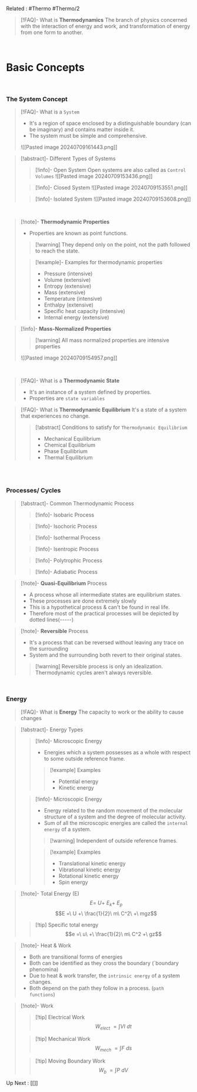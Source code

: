 Related : #Thermo #Thermo/2

>[!FAQ]- What is **Thermodynamics**
>The branch of physics concerned with the interaction of energy and work, and transformation of energy from one form to another.

<br>

# Basic Concepts

<br>

### The System Concept

>[!FAQ]- What is a `System`
>- It's a region of space enclosed by a distinguishable boundary (can be imaginary) and contains matter inside it. 
>- The system must be simple and comprehensive.
>
>![[Pasted image 20240709161443.png]]

>[!abstract]- Different Types of Systems
>>[!info]- Open System
>>Open systems are also called as `Control Volumes`
>>![[Pasted image 20240709153436.png]]
>
>>[!info]- Closed System
>>![[Pasted image 20240709153551.png]]
>
>>[!info]- Isolated System
>>![[Pasted image 20240709153608.png]]

<br>

>[!note]- **Thermodynamic Properties**
>- Properties are known as point functions.
>>[!warning] They depend only on the point, not the path followed to reach the state.
>
>>[!example]- Examples for thermodynamic properties
>>- Pressure                       (intensive)
>>- Volume                        (extensive)
>>- Entropy                        (extensive)
>>- Mass                            (extensive)
>>- Temperature                (intensive)
>>- Enthalpy                      (extensive)
>>- Specific heat capacity (intensive)
>>- Internal energy           (extensive)

>[!info]- **Mass-Normalized Properties**
>>[!warning] All mass normalized properties are intensive properties
>
>![[Pasted image 20240709154957.png]]

<br>

>[!FAQ]- What is a **Thermodynamic State**
>- It's an instance of a system defined by properties.
>- Properties are `state variables`

>[!FAQ]- What is **Thermodynamic Equilibrium**
>It's a state of a system that experiences no change.
>>[!abstract] Conditions to satisfy for `Thermodynamic Equilibrium`
>>- Mechanical Equilibrium
>>- Chemical Equilibrium
>>- Phase Equilibrium
>>- Thermal Equilibrium

<br>
<br>

### Processes/ Cycles
>[!abstract]- Common Thermodynamic Process
>>[!info]- Isobaric Process
>
>>[!info]- Isochoric Process
>
>>[!info]- Isothermal Process
>
>>[!info]- Isentropic Process
>
>>[!info]- Polytrophic Process
>
>>[!info]- Adiabatic Process
>

>[!note]- **Quasi-Equilibrium** Process
>- A process whose all intermediate states are equilibrium states.
>- These processes are done extremely slowly
>- This is a hypothetical process & can't be found in real life.
>- Therefore most of the practical processes will be depicted by dotted lines(-----)

>[!note]- **Reversible** Process
>- It's a process that can be reversed without leaving any trace on the surrounding
>- System and the surrounding both revert to their original states.
>>[!warning] Reversible process is only an idealization. Thermodynamic cycles aren't always reversible. 

<br>

### Energy
>[!FAQ]- What is **Energy**
>The capacity to work or the ability to cause changes

>[!abstract]- Energy Types
>>[!info]- Microscopic Energy
>>- Energies which a system possesses as a whole with respect to some outside reference frame.
>>>[!example] Examples
>>>- Potential energy
>>>- Kinetic energy
>
>>[!info]- Microscopic Energy
>>- Energy related to the random movement of the molecular structure of a system and the degree of molecular activity.
>>- Sum of all the microscopic energies are called the `internal energy` of a system.
>>>[!warning] Independent of outside reference frames.
>>
>>>[!example] Examples
>>>- Translational kinetic energy
>>>- Vibrational kinetic energy
>>>- Rotational kinetic energy
>>>- Spin energy

>[!note]- Total Energy (E)
>$$E =\ U +\ E_k +\ E_p$$
>$$E =\ U +\ \frac{1}{2}\ m\ C^2\ +\ mgz$$
>>[!tip] Specific total energy
>>$$e =\ u\ +\ \frac{1}{2}\ m\ C^2 +\ gz$$

>[!note]- Heat & Work
>- Both are transitional forms of energies
>- Both can be identified as they cross the boundary (`boundary phenomina)
>- Due to heat & work transfer, the `intrinsic energy` of a system changes.
>- Both depend on the path they follow in a process. (`path functions`)

>[!note]- Work
>>[!tip] Electrical Work
>>$$W_{elect}\ = \int {V I}\ dt$$
>
>>[!tip] Mechanical Work
>>$$W_{mech}\ = \int {F}\ ds$$
>
>>[!tip] Moving Boundary Work
>>$$W_b\ = \int{P}\ dV$$

Up Next : [[]]